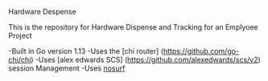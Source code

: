 Hardware Despense


This is the repository for Hardware Dispense and Tracking for an Emplyoee Project


-Built in Go version 1.13
-Uses the [chi router] (https://github.com/go-chi/chi)
-Uses [alex edwards SCS] (https://github.com/alexedwards/scs/v2) session Management
-Uses [nosurf](https://github.com/justinas/nosurf)
